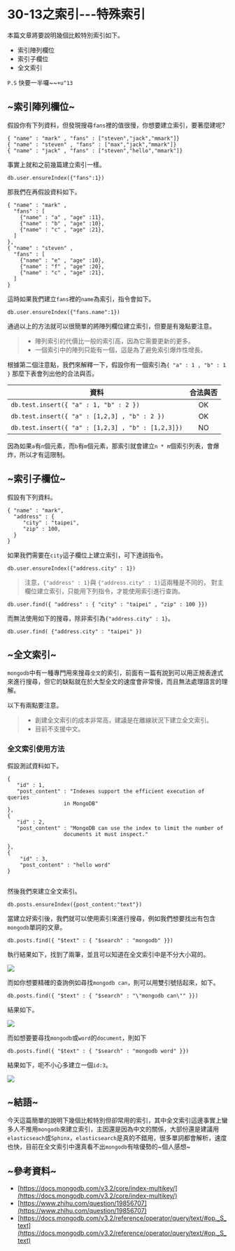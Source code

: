 # 30-13之索引---特殊索引
本篇文章將要說明幾個比較特別索引如下。

* 索引陣列欄位
* 索引子欄位
* 全文索引

`P.S` 快要一半囉~~`+u^13`

## ~索引陣列欄位~

假設你有下列資料，但發現搜尋`fans`裡的值很慢，你想要建立索引，要著麼建呢?

```
{ "name" : "mark" , "fans" : ["steven","jack","mmark"]}
{ "name" : "steven" , "fans" : ["max","jack","mmark"]}
{ "name" : "jack" , "fans" : ["steven","hello","mmark"]}
```
事實上就和之前幾篇建立索引一樣。

```
db.user.ensureIndex({"fans":1})
```

那我們在再假設資料如下。

```
{ "name" : "mark" , 
  "fans" : [ 
    {"name" : "a" , "age" :11},
    {"name" : "b" , "age" :10},
    {"name" : "c" , "age" :21},
  ]
},
{ "name" : "steven" , 
  "fans" : [ 
    {"name" : "e" , "age" :10},
    {"name" : "f" , "age" :20},
    {"name" : "c" , "age" :21},
  ]
}
```
這時如果我們建立`fans`裡的`name`為索引，指令會如下。

```
db.user.ensureIndex({"fans.name":1})
```
通過以上的方法就可以很簡單的將陣列欄位建立索引，但要是有幾點要注意。

> * 陣列索引的代價比一般的索引高，因為它需要更新的更多。
>* 一個索引中的陣列只能有一個，這是為了避免索引爆炸性增長。

根據第二個注意點，我們來解釋一下，假設你有一個索引為`{ "a" : 1 , "b" : 1 }`
那麼下表會列出他的合法與否。

| 資料        | 合法與否           | 
| ------------- |:-------------:|
| `db.test.insert({ "a" : 1, "b" : 2 })`    | OK | 
| `db.test.insert({ "a" : [1,2,3] , "b" : 2 })`     | OK      |   
| `db.test.insert({ "a" : [1,2,3] , "b" : [1,2,3]})` | NO      |    

因為如果`a`有`n`個元素，而`b`有`m`個元素，那索引就會建立`n * m`個索引列表，會爆炸，所以才有這限制。

## ~索引子欄位~
假設有下列資料。

```
{ "name" : "mark",
  "address" : {
     "city" : "taipei",
     "zip" : 100,
  }
}
```
如果我們需要在`city`這子欄位上建立索引，可下達該指令。

```
db.user.ensureIndex({"address.city" : 1})
```
>注意，`{"address" : 1}`與 `{"address.city" : 1}`這兩種是不同的，
對主欄位建立索引，只能用下列指令，才能使用索引進行查詢。

```
db.user.find({ "address" : { "city" : "taipei" , "zip" : 100 }})
```
而無法使用如下的搜尋，除非索引為`{"address.city" : 1}`。

```
db.user.find( {"address.city" : "taipei" })
```
## ~全文索引~
`mongodb`中有一種專門用來搜尋`全文`的索引，前面有一篇有說到可以用正規表達式來進行搜尋，但它的缺點就在於大型全文的速度會非常慢，而且無法處理語言的理解。

以下有兩點要注意。
>* 創建全文索引的成本非常高，建議是在離線狀況下建立全文索引。
>* 目前不支援中文。

### 全文索引使用方法
假設測試資料如下。

```
{
   "id" : 1,
   "post_content" : "Indexes support the efficient execution of queries 
    		      in MongoDB"
},
{
   "id" : 2,
   "post_content" : "MongoDB can use the index to limit the number of
                  documents it must inspect."

},
{
	"id" : 3,
	"post_content" : "hello word"
}


```
然後我們來建立全文索引。

```
db.posts.ensureIndex({post_content:"text"})
```

當建立好索引後，我們就可以使用索引來進行搜尋，例如我們想要找出有包含`mongodb`單詞的文章。

```
db.posts.find({ "$text" : { "$search" : "mongodb" }})
```
執行結果如下，找到了兩筆，並且可以知道在全文索引中是不分大小寫的。

![](http://yixiang8780.com/outImg/20161211-1.png)

而如你想要精確的查詢例如尋找`mongodb can`，則可以用雙引號括起來，如下。

```
db.posts.find({ "$text" : { "$search" : "\"mongodb can\"" }})
```

結果如下。

![](http://yixiang8780.com/outImg/20161211-2.png)

而如想要要尋找`mongodb`或`word`的`document`，則如下

```
db.posts.find({ "$text" : { "$search" : "mongodb word" }})
```
結果如下，呃不小心多建立一個`id:3`。

![](http://yixiang8780.com/outImg/20161211-3.png)

## ~結語~
今天這篇簡單的說明下幾個比較特別但卻常用的索引，其中全文索引這邊事實上蠻多人不推用`mongodb`來建立索引，主因還是因為中文的關係，大部份還是建議用`elasticseach`或`Sphinx`，`elasticsearch`是真的不錯用，很多單詞都會解析，速度也快，目前在全文索引中還真看不出`mongodb`有啥優勢的~個人感想~

## ~參考資料~
* [https://docs.mongodb.com/v3.2/core/index-multikey/](https://docs.mongodb.com/v3.2/core/index-multikey/)
* [https://www.zhihu.com/question/19856707](https://www.zhihu.com/question/19856707)
* [https://docs.mongodb.com/v3.2/reference/operator/query/text/#op._S_text](https://docs.mongodb.com/v3.2/reference/operator/query/text/#op._S_text)